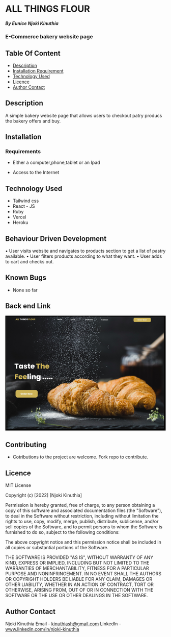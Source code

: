 # ALL THINGS FLOUR 

##### By Eunice Njoki Kinuthia

###  E-Commerce bakery website page

## Table Of Content

+ [Description](#description)
+ [Installation Requirement](#Installation)
+ [Technology Used](#technology-used)
+ [Licence](#licence)
+ [Author Contact](#author-contact)

## Description
</p>A simple bakery website page that allows users to checkout patry producs the bakery offers and buy.



## Installation

### Requirements

* Either a computer,phone,tablet or an Ipad

* Access to the Internet

## Technology Used

* Tailwind css
* React - JS 
* Ruby
* Vercel
* Heroku

## Behaviour Driven Development

• User visits website and navigates to products section to get a list of pastry available. 
• User filters products according to what they want.
• User adds to cart and checks out.  

## Known Bugs
* None so far

## Back end Link
<img src="./src/assets/sitePhoto.png">

## Contributing
* Cotributions to the project are welcome. Fork repo to contribute.

## Licence

MIT License

Copyright (c) [2022] [Njoki Kinuthia]

Permission is hereby granted, free of charge, to any person obtaining a copy
of this software and associated documentation files (the "Software"), to deal
in the Software without restriction, including without limitation the rights
to use, copy, modify, merge, publish, distribute, sublicense, and/or sell
copies of the Software, and to permit persons to whom the Software is
furnished to do so, subject to the following conditions:

The above copyright notice and this permission notice shall be included in all
copies or substantial portions of the Software.

THE SOFTWARE IS PROVIDED "AS IS", WITHOUT WARRANTY OF ANY KIND, EXPRESS OR
IMPLIED, INCLUDING BUT NOT LIMITED TO THE WARRANTIES OF MERCHANTABILITY,
FITNESS FOR A PARTICULAR PURPOSE AND NONINFRINGEMENT. IN NO EVENT SHALL THE
AUTHORS OR COPYRIGHT HOLDERS BE LIABLE FOR ANY CLAIM, DAMAGES OR OTHER
LIABILITY, WHETHER IN AN ACTION OF CONTRACT, TORT OR OTHERWISE, ARISING FROM,
OUT OF OR IN CONNECTION WITH THE SOFTWARE OR THE USE OR OTHER DEALINGS IN THE
SOFTWARE.

## Author Contact
Njoki Kinuthia
Email - kinuthiash@gmail.com
LinkedIn - www.linkedin.com/in/njoki-kinuthia


